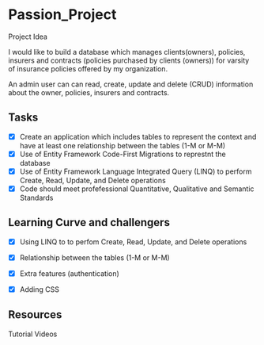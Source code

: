 # Passion_Project

Project Idea

I would like to build a database which manages clients(owners), policies, insurers and contracts (policies purchased by clients (owners)) for varsity of insurance policies offered by my organization.

An admin user can can read, create, update and delete (CRUD) information about the owner, policies, insurers and contracts.

## Tasks
- [x] Create an application which includes tables to represent the context and have at least one relationship between the tables (1-M or M-M)
- [x] Use of Entity Framework Code-First Migrations to represtnt the database
- [x] Use of Entity Framework Language Integrated Query (LINQ) to perform Create, Read, Update, and Delete operations
- [x] Code should meet profefessional Quantitative, Qualitative and Semantic Standards

## Learning Curve and challengers
- [x] Using LINQ to to perfom Create, Read, Update, and Delete operations
- [x] Relationship between the tables (1-M or M-M)
- [x] Extra features (authentication)
- [x] Adding CSS


## Resources
Tutorial Videos






